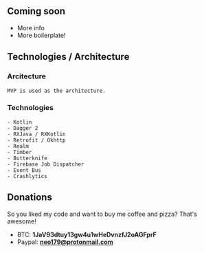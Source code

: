 ## Coming soon

- More info
- More boilerplate!

## Technologies / Architecture

### Arcitecture
	MVP is used as the architecture.
	
### Technologies
	- Kotlin
	- Dagger 2
	- RXJava / RXKotlin
	- Retrofit / Okhttp
	- Realm
	- Timber
	- Butterknife
	- Firebase Job Dispatcher
	- Event Bus
	- Crashlytics


## Donations

So you liked my code and want to buy me coffee and pizza? That's awesome!

- BTC: **1JaV93dtuy13gw4u1wHeDvnzfJ2oAGFprF**
- Paypal: **neo179@protonmail.com**